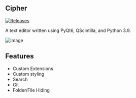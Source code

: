 ## Cipher

[![Releases](https://custom-icon-badges.demolab.com/github/v/release/Srpboyz/Cipher?display_name=tag&color=228BE6)](https://github.com/Srpboyz/Cipher/releases)

A text editor written using PyQt6, QScintilla, and Python 3.9.

![image](https://i.imgur.com/YhpugER.png)

## Features

- Custom Extensions
- Custom styling
- Search
- Git
- Folder/File Hiding
